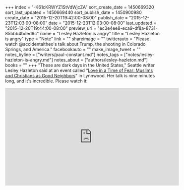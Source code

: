 +++
index = "-K61cKRWYZ1StVdWjcZA"
sort_create_date = 1450669320
sort_last_updated = 1450669440
sort_publish_date = 1450900980
create_date = "2015-12-20T19:42:00-08:00"
publish_date = "2015-12-23T12:03:00-08:00"
date = "2015-12-23T12:03:00-08:00"
last_updated = "2015-12-20T19:44:00-08:00"
preview_url = "ec3e4ee8-eca9-df8a-8731-85bbb4bded9c"
name = "Lesley Hazleton is angry"
title = "Lesley Hazleton is angry"
type = "Note"
link = ""
shareimage = ""
twitterauto = "Please watch @accidentaltheo's talk about Trump, the shooting in Colorado Springs, and America."
facebookauto = ""
make_image_tweet = ""
notes_byline = ["writers/paul-constant.md"]
notes_tags = ["notes/lesley-hazleton-is-angry.md"]
notes_about = ["authors/lesley-hazleton.md"]
books = ""
+++
"These are dark days in the United States," Seattle writer Lesley Hazleton said at an event called “[Love in a Time of Fear: Muslims and Christians as Good Neighbors](http://catacombchurches.org/2015/11/23/love-in-a-time-of-fear/)" in Lynnwood. Her talk is nine minutes long, and it's incredible. Please watch it:

<iframe width="560" height="315" src="https://www.youtube.com/embed/RhKDsdIeeHo?rel=0" frameborder="0" allowfullscreen></iframe>